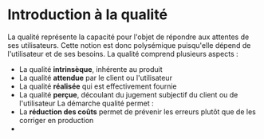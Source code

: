 # Introduction à la qualité
La qualité représente la capacité pour l'objet de répondre aux attentes de ses utilisateurs. Cette notion est donc polysémique puisqu'elle dépend de l'utilisateur et de ses besoins.
La qualité comprend plusieurs aspects :
- La qualité **intrinsèque**, inhérente au produit 
- La qualité **attendue** par le client ou l'utilisateur
- La qualité **réalisée** qui est effectivement fournie
- La qualité **perçue**, découlant du jugement subjectif du client ou de l'utilisateur
La démarche qualité permet :
- La **réduction des coûts** permet de prévenir les erreurs plutôt que de les corriger en production
- 